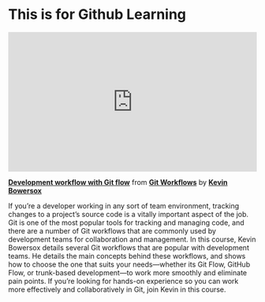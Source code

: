 <h1>This is for Github Learning</h1>
<div style="position:relative;height:0;padding-bottom:56.25%"><iframe width="640" height="360" src="https://www.linkedin.com/learning/embed/git-workflows/development-workflow-with-git-flow?autoplay=false&claim=AQEbeYlEpbfqRgAAAYhraMNNYr5ed72CiB0CWbK47sKidvSAfn5hcwgt_r68mC_nVBoZ46qDuzp-X4nPW2FWHbGUiNV9f1oO4_3--_UrTXldqKXtGfBrNW1rLHu583_RFF47PHZDv_jeeJXrWrLrPogYWbR7y1iNDIVHCVI2iO378XZpOcJUP6QinhNX0e13d6rFo1o-hpxuLs22qRJIY3NJER1Nmv-mgRGHwPJiuduiMENa9ARR_pa1AwodcdbMjdb5auJTw4eJWHtkiHhljR5O2q4wVY9h0Oxngew_5G9XPRN0vI215J2j39uFGQRq_NlwS1nsbwFA34xBkWIPrh443j-MEc1y_sJ-pq2q2JBmIru2QVOzmnTX02G9cPjiWt27rFHySiBI121s0Mb-XmrzbfIALQ7mZdtTwnXj8j5P6pDn4ACIJpFittGjapc8cawQmTx7caVgyxQCXCJBlFjJ6hZH6NGtg_S0nle4MIpprlq5CCP4KtluCxnfVdMVMB6ilYjvaOvitryQ7coE-VW7H_JLibE6o5bfVg8_H1J7zo-k_hN9IZorghJ_d_CdwK021myqUNwGnMBg_OP2OvNjPcahj63Lj27pF20UXOPnVaZ1Uy9dfuK4IibP9Hn-7YG_hItFo8IUFSQiRYw9aTTB_FdelRGIrnRo3OxnOssO3xm_R6rIOw2npPqeNK7nWZ4eMc2iUo0GfKYPK2LSdBSA75f70-mvhjxQKNEdsIcaVd1gHwcAj-OwT5F5CBek43-VO6VMsGjpcONUxjwULrvS-rGugUb7n_Ln08r3RIX-6M73QcSJyzbAPiBJhtiOECQ0sOFqWmTZtd0QSeUv34syZOxYr2FFlDR1PnBD1PRhofVoxA2S5sbaKNhdrO0xgjBYH4FL3jnR2zcH9iyJJ3KCvl4i9ZQIkZjuICAIKlPaVlKmOialRYRXCMEGSu27JfHFWwKGeuIXGMCZG8lqJhJbkPoCDsFvpphbP9HG4c0khsdGc-1KJxK3R1zWl2vDSsGucQABHKDevHciHzvUErN1FmfoYCQhfq54T6UdrsXWigBnmZ7H2EKkivw2Ds_0MS2Q2PUxOm-el7z6MtSR842a5jVTmj7klbWJeTzX_ECqq_4DSj5R8yHrifUc5WHfVUHCZc4_GxDkBio0btwK6ijAb-LUDDdfcgrVcPPA2NaZjSbW4wfLQT8DOsIsYx_O-UUXNScxA0G7H02lPJ3LMqc-WyE&lipi=urn%3Ali%3Apage%3Ad_learning_content%3BIFDMvHW0Q7ynRCeXBRAakQ%3D%3D&licu" mozallowfullscreen="true" webkitallowfullscreen="true" allowfullscreen="true" frameborder="0" style="position:absolute;width:100%;height:100%;left:0"></iframe></div><p><strong><a href="https://www.linkedin.com/learning/git-workflows/development-workflow-with-git-flow?trk=embed_lil">Development workflow with Git flow</a></strong> from <strong><a href="https://www.linkedin.com/learning/git-workflows?trk=embed_lil">Git Workflows</a></strong> by <strong><a href="https://www.linkedin.com/learning/instructors/kevin-bowersox?trk=embed_lil">Kevin Bowersox</a></strong></p>
If you’re a developer working in any sort of team environment, tracking changes to a project’s source code is a vitally important aspect of the job. Git is one of the most popular tools for tracking and managing code, and there are a number of Git workflows that are commonly used by development teams for collaboration and management. In this course, Kevin Bowersox details several Git workflows that are popular with development teams. He details the main concepts behind these workflows, and shows how to choose the one that suits your needs—whether its Git Flow, GitHub Flow, or trunk-based development—to work more smoothly and eliminate pain points. If you’re looking for hands-on experience so you can work more effectively and collaboratively in Git, join Kevin in this course.
